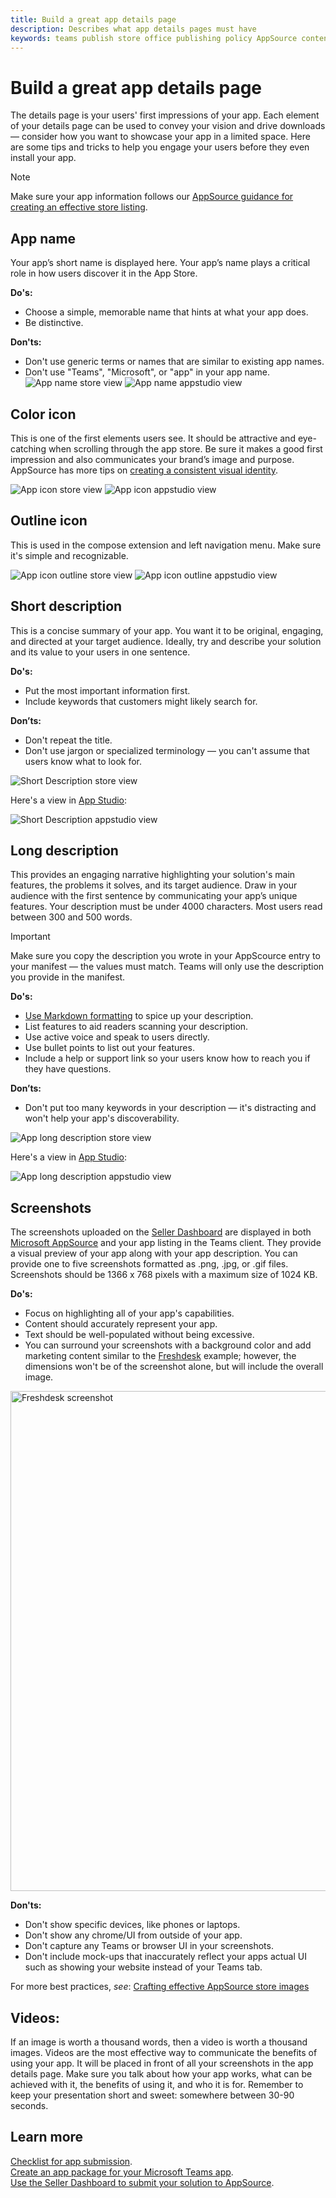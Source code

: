 ```yaml
---
title: Build a great app details page 
description: Describes what app details pages must have 
keywords: teams publish store office publishing policy AppSource content
---
```

# Build a great app details page 

The details page is your users' first impressions of your app. Each element of your details page can be used to convey your vision and drive downloads — consider how you want to showcase your app in a limited space. Here are some tips and tricks to help you engage your users before they even install your app.

> [!NOTE] 
> Make sure your app information follows our [AppSource guidance for creating an effective store listing](/office/dev/store/create-effective-office-store-listings).

## App name
Your app’s short name is displayed here. Your app’s name plays a critical role in how users discover it in the App Store. 

**Do's:** 
* Choose a simple, memorable name that hints at what your app does. 
* Be distinctive.

**Don'ts:**
* Don't use generic terms or names that are similar to existing app names.
* Don't use "Teams", "Microsoft", or "app" in your app name.
![App name store view](~/assets/images/store-detail-page/AppName-02.png)
![App name appstudio view](~/assets/images/store-detail-page/AppName-01.png)

## Color icon 
This is one of the first elements users see. It should be attractive and eye-catching when scrolling through the app store. Be sure it makes a good first impression and also communicates your brand’s image and purpose. 
AppSource has more tips on [creating a consistent visual identity](/office/dev/store/create-effective-office-store-listings#create-a-consistent-visual-identity).

![App icon store view](~/assets/images/store-detail-page/AppIcon-02.png)
![App icon appstudio view](~/assets/images/store-detail-page/AppIcon-01.png)

## Outline icon
This is used in the compose extension and left navigation menu. Make sure it's simple and recognizable.

![App icon outline store view](~/assets/images/store-detail-page/AppIconOutline-02.png)
![App icon outline appstudio view](~/assets/images/store-detail-page/AppIconOutline-01.png)

## Short description
This is a concise summary of your app. You want it to be original, engaging, and directed at your target audience. Ideally, try and describe your solution and its value to your users in one sentence.

**Do's:**
* Put the most important information first.
* Include keywords that customers might likely search for.

**Don’ts:**
* Don't repeat the title.
* Don't use jargon or specialized terminology — you can't assume that users know what to look for.

![Short Description store view](~/assets/images/store-detail-page/ShortDescription-02.png)

Here's a view in [App Studio](https://aka.ms/InstallTeamsAppStudio):

![Short Description  appstudio view](~/assets/images/store-detail-page/ShortDescription-01.png)

## Long description
This provides an engaging narrative highlighting your solution's main features, the problems it solves, and its target audience. Draw in your audience with the first sentence by communicating your app’s unique features. Your description must be under 4000 characters. Most users read between 300 and 500 words.

>[!IMPORTANT]
> Make sure you copy the description you wrote in your AppScource entry to your manifest — the values must match. Teams will only use the description you provide in the manifest.

**Do's:** 
* [Use Markdown formatting](https://support.office.com/article/use-markdown-formatting-in-teams-4d10bd65-55e2-4b2d-a1f3-2bebdcd2c772) to spice up your description.  
* List features to aid readers scanning your description.
* Use active voice and speak to users directly.
* Use bullet points to list out your features.
* Include a help or support link so your users know how to reach you if they have questions. 

**Don’ts:**
* Don't put too many keywords in your description — it's distracting and won't help your app's discoverability.

![App long description store view](~/assets/images/store-detail-page/LongDescription-02.png)

Here's a view in [App Studio](https://aka.ms/InstallTeamsAppStudio):

![App long description appstudio view](~/assets/images/store-detail-page/LongDescription-01.png)

## Screenshots 
The screenshots uploaded on the [Seller Dashboard](https://sellerdashboard.microsoft.com/Registration) are displayed in both [Microsoft AppSource](https://appsource.microsoft.com/marketplace/apps?product=office%3Bteams&page=1) and your app listing in the Teams client. They provide a visual preview of your app along with your app description.
You can provide one to five screenshots formatted as .png, .jpg, or .gif files. Screenshots should be 1366 x 768 pixels with a maximum size of 1024 KB.

**Do's:**
* Focus on highlighting all of your app's capabilities.
* Content should accurately represent your app. 
* Text should be well-populated without being excessive.
* You can surround your screenshots with a background color and add marketing content similar to the [Freshdesk](https://appsource.microsoft.com/product/office/WA104381505?src=office&tab=Overview) example; however, the dimensions won't be of the screenshot alone, but will include the overall image.

<img width="800px" title="Freshdesk screenshot" src="~/assets/images/freshdesk.png" />

**Don'ts:** 
* Don't show specific devices, like phones or laptops.
* Don't show any chrome/UI from outside of your app.
* Don't capture any Teams or browser UI in your screenshots.
* Don't include mock-ups that inaccurately reflect your apps actual UI such as showing your website instead of your Teams tab.

For more best practices, *see*: [Crafting effective AppSource store images](/office/dev/store/craft-effective-appsource-store-images)

## Videos:

If an image is worth a thousand words, then a video is worth a thousand images.
Videos are the most effective way to communicate the benefits of using your app. It will be placed in front of all your screenshots in the app details page. Make sure you talk about how your app works, what can be achieved with it, the benefits of using it, and who it is for. Remember to keep your presentation short and sweet: somewhere between 30-90 seconds.

## Learn more
[Checklist for app submission](~/concepts/deploy-and-publish/appsource/publish.md).  
[Create an app package for your Microsoft Teams app](~/concepts/build-and-test/apps-package.md).  
[Use the Seller Dashboard to submit your solution to AppSource](/office/dev/store/use-the-seller-dashboard-to-submit-to-the-office-store).
